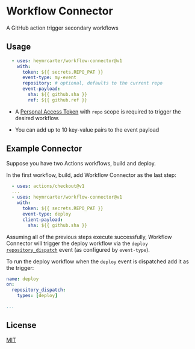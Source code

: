 # Workflow Connector

A GitHub action trigger secondary workflows

## Usage

```yml
  - uses: heymrcarter/workflow-connector@v1
    with:
      token: ${{ secrets.REPO_PAT }}
      event-type: my-event
      repository: # optional, defaults to the current repo
      event-payload:
        sha: ${{ github.sha }}
        ref: ${{ github.ref }}
```
- A [Personal Access Token](https://docs.github.com/en/github/authenticating-to-github/creating-a-personal-access-token) with `repo` scope is required to trigger the desired workflow.

- You can add up to 10 key-value pairs to the event payload

## Example Connector

Suppose you have two Actions workflows, build and deploy.

In the first workflow, build, add Workflow Connector as the last step:

```yml
  - uses: actions/checkout@v1
  ...
  - uses: heymrcarter/workflow-connector@v1
    with:
      token: ${{ secrets.REPO_PAT }}
      event-type: deploy
      client-payload:
        sha: ${{ github.sha }}
```

Assuming all of the previous steps execute successfully, Workflow Connector will trigger the deploy workflow via the `deploy` [`repository_dispatch`](https://developer.github.com/v3/repos/#create-a-repository-dispatch-event) event (as configured by `event-type`).

To run the deploy workflow when the `deploy` event is dispatched add it as the trigger:

```yml
name: deploy
on:
  repository_dispatch:
    types: [deploy]

...
```

## License

[MIT](LICENSE)
